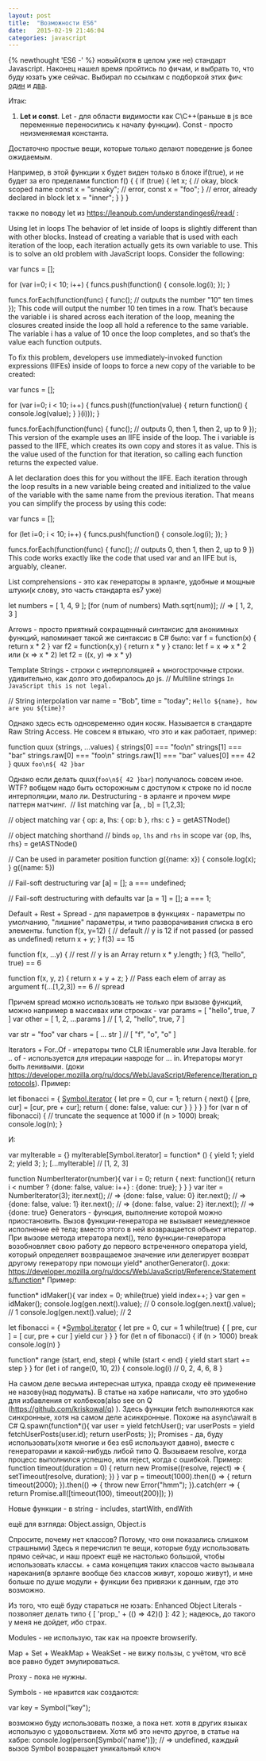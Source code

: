 ```yaml
---
layout: post
title:  "Возможности ES6"
date:   2015-02-19 21:46:04
categories: javascript
---
```

{% newthought 'ES6 -' %} новый(хотя в целом уже не) стандарт Javascript. Наконец нашел время пройтись по фичам, и выбрать то, что буду юзать уже сейчас.<!--more-->  Выбирал по ссылкам с подборкой этих фич: [один](http://es6-features.org/#RawStringAccess) и [два](https://github.com/lukehoban/es6features).

<!-- странная статья, немного не про то вообще -  Также полезно для прочтения: <http://habrahabr.ru/post/216997/> , -->
Итак:

1. **Let и const**. Let - для области видимости как С\С++(раньше в js все переменные переносились к началу функции). Const - просто неизменяемая константа.

Достаточно простые вещи, которые только делают поведение js более ожидаемым.

Например, в этой функции x будет виден только в блоке if(true), и не будет за его пределами
function f() {
  {
    if (true) {
let x;
{
// okay, block scoped name
const x = "sneaky";
// error, const
x = "foo";
}
// error, already declared in block
let x = "inner";
    }
  }
}

также по поводу let из https://leanpub.com/understandinges6/read/ :

Using let in loops
The behavior of let inside of loops is slightly different than with other blocks. Instead of creating a variable that is used with each iteration of the loop, each iteration actually gets its own variable to use. This is to solve an old problem with JavaScript loops. Consider the following:

 var funcs = [];

 for (var i=0; i < 10; i++) {
     funcs.push(function() { console.log(i); });
 }

 funcs.forEach(function(func) {
     func();     // outputs the number "10" ten times
 });
This code will output the number 10 ten times in a row. That’s because the variable i is shared across each iteration of the loop, meaning the closures created inside the loop all hold a reference to the same variable. The variable i has a value of 10 once the loop completes, and so that’s the value each function outputs.

To fix this problem, developers use immediately-invoked function expressions (IIFEs) inside of loops to force a new copy of the variable to be created:

 var funcs = [];

 for (var i=0; i < 10; i++) {
     funcs.push((function(value) {
         return function() {
             console.log(value);
         }
     }(i)));
 }

 funcs.forEach(function(func) {
     func();     // outputs 0, then 1, then 2, up to 9
 });
This version of the example uses an IIFE inside of the loop. The i variable is passed to the IIFE, which creates its own copy and stores it as value. This is the value used of the function for that iteration, so calling each function returns the expected value.

A let declaration does this for you without the IIFE. Each iteration through the loop results in a new variable being created and initialized to the value of the variable with the same name from the previous iteration. That means you can simplify the process by using this code:

 var funcs = [];

 for (let i=0; i < 10; i++) {
     funcs.push(function() { console.log(i); });
 }

 funcs.forEach(function(func) {
     func();     // outputs 0, then 1, then 2, up to 9
 })
This code works exactly like the code that used var and an IIFE but is, arguably, cleaner.


List comprehensions - это как генераторы в эрланге, удобные и мощные штуки(к слову, это часть стандарта es7 уже)

let numbers = [ 1, 4, 9 ];
[for (num of numbers) Math.sqrt(num)];
// => [ 1, 2, 3 ]

Arrows - просто приятный сокращенный синтаксис для анонимных функций, напоминает такой же синтаксис в  C#
было:
var f = function(x) { return x * 2 }
var f2 = function(x,y) { return x * y }
стало:
let f = x => x * 2 или (x => x * 2)
let f2 = ((x, y) => x * y)

Template Strings - строки с интерполяцией + многострочные строки. удивительно, как долго это добиралось до js.
// Multiline strings
`In JavaScript this is
 not legal.`

// String interpolation
var name = "Bob", time = "today";
`Hello ${name}, how are you ${time}?`

Однако здесь есть одновременно один косяк. Называется в стандарте Raw String Access. Не совсем я втыкаю, что это и как работает, пример:

function quux (strings, ...values) {
  strings[0] === "foo\n"
  strings[1] === "bar"
  strings.raw[0] === "foo\\n"
  strings.raw[1] === "bar"
  values[0] === 42
}
quux `foo\n${ 42 }bar`

Однако если делать quux(`foo\n${ 42 }bar`) получалось совсем иное. WTF? вобщем надо быть осторожным с доступом к строке по id после интерполяции, мало ли.
Destructuring - в эрланге и прочем мире паттерн матчинг.
﻿
// list matching
var [a, , b] = [1,2,3];

// object matching
var { op: a, lhs: { op: b }, rhs: c } = getASTNode()

// object matching shorthand
// binds `op`, `lhs` and `rhs` in scope
var {op, lhs, rhs} = getASTNode()

// Can be used in parameter position
function g({name: x}) {
  console.log(x);
}
g({name: 5})

// Fail-soft destructuring
var [a] = [];
a === undefined;

// Fail-soft destructuring with defaults
var [a = 1] = [];
a === 1;

Default + Rest + Spread - для параметров в функциях - параметры по умолчанию, "лишние" параметры, и типо разворачивания списка в его элементы.
function f(x, y=12) { // default
  // y is 12 if not passed (or passed as undefined)
  return x + y;
}
f(3) == 15

function f(x, ...y) { // rest
// y is an Array
  return x * y.length;
}
f(3, "hello", true) == 6


function f(x, y, z) {
  return x + y + z;
}
// Pass each elem of array as argument
f(...[1,2,3]) == 6  // spread

Причем spread можно использовать не только при вызове функций, можно например в массивах или строках -
var params = [ "hello", true, 7 ]
var other = [ 1, 2, ...params ] // [ 1, 2, "hello", true, 7 ]

var str = "foo"
var chars = [ … str ] // [ "f", "o", "o" ]

Iterators + For..Of - итераторы типо CLR IEnumerable или Java Iterable. for .. of - используется для итерации навроде for ... in. Итераторы могут быть ленивыми. (доки https://developer.mozilla.org/ru/docs/Web/JavaScript/Reference/Iteration_protocols). Пример:

let fibonacci = {
  [Symbol.iterator]() {
    let pre = 0, cur = 1;
    return {
      next() {
        [pre, cur] = [cur, pre + cur];
        return { done: false, value: cur }
      }
    }
  }
}
for (var n of fibonacci) {
  // truncate the sequence at 1000
  if (n > 1000)
    break;
  console.log(n);
}

И:

var myIterable = {}
myIterable[Symbol.iterator] = function* () {
    yield 1;
    yield 2;
    yield 3;
};
[...myIterable] // [1, 2, 3]

function NumberIterator(number){
 var i = 0;
 return {
    next: function(){
    return i < number
       ? {done: false, value: i++}
       : {done: true};
    }
 }
}
var iter = NumberIterator(3);
iter.next(); // => {done: false, value: 0}
iter.next(); // => {done: false, value: 1}
iter.next(); // => {done: false, value: 2}
iter.next(); // => {done: true}
Generators -  функция, выполнение которой можно приостановить.
Вызов функции-генератора не вызывает немедленное исполнение её
тела; вместо этого в ней возвращается объект итератор. При вызове метода
итератора next(), тело функции-генератора возобновляет свою работу до первого
встреченного оператора yield, который определяет возвращаемое значение или
делегирует возврат другому генератору при помощи yield* anotherGenerator().
доки: https://developer.mozilla.org/ru/docs/Web/JavaScript/Reference/Statements/function*
Пример:

function* idMaker(){
    var index = 0;
    while(true)
        yield index++;
}
var gen = idMaker();
console.log(gen.next().value); // 0
console.log(gen.next().value); // 1
console.log(gen.next().value); // 2


let fibonacci = {
 *[Symbol.iterator]() {
    let pre = 0, cur = 1
    while(true) {
      [ pre, cur ] = [ cur, pre + cur ]
      yield cur
    }
  }
}
for (let n of fibonacci) {
 if (n > 1000)
    break
 console.log(n)
}


function* range (start, end, step) {
   while (start < end) {
       yield start
       start += step
   }
}
for (let i of range(0, 10, 2)) {
    console.log(i) // 0, 2, 4, 6, 8
}

На самом деле весьма интересная штука, правда сходу её применение не назову(над подумать). В статье на хабре написали, что это удобно для избавления от колбеков(also see on Q (https://github.com/kriskowal/q) ). Здесь функции fetch выполняются как синхронные, хотя на самом деле асинхронные. Похоже на async\await в C#
Q.spawn(function*(){
  var user = yield fetchUser();
  var userPosts = yield fetchUserPosts(user.id);
  return userPosts;
});
Promises - да, буду использовать(хотя многие и без es6 используют давно), вместе с генераторами и какой-нибудь либой типо Q. Вызываем resolve, когда процесс выполнился успешно, или reject, когда с ошибкой. Пример:
﻿
function timeout(duration = 0) {
    return new Promise((resolve, reject) => {
        setTimeout(resolve, duration);
    })
}
var p = timeout(1000).then(() => {
    return timeout(2000);
}).then(() => {
    throw new Error("hmm");
}).catch(err => {
    return Promise.all([timeout(100), timeout(200)]);
})

Новые функции - в string - includes, startWith, endWith

ещё для взгляда: Object.assign, Object.is

Спросите, почему нет классов? Потому, что они показались слишком страшными) Здесь я перечислил те вещи, которые буду использовать прямо сейчас, и наш проект ещё не настолько большой, чтобы использовать классы. + сама концепция таких классов часто вызывала нарекания(в эрланге вообще без классов живут, хорошо живут), и мне больше по душе модули + функции без привязки к данным, где это возможно.

Из того, что ещё буду стараться не юзать:
Enhanced Object Literals - позволяет делать типо
{ [ 'prop_' + (() => 42)() ]: 42 };
надеюсь, до такого у меня не дойдет, ибо страх.

Modules - не использую, так как на проекте browserify.

Map + Set + WeakMap + WeakSet - не вижу пользы, с учётом, что всё все равно будет эмулироваться.

Proxy - пока не нужны.

Symbols - не нравится как создаются:

var key = Symbol("key");

возможно буду использовать позже, а пока нет.
хотя в других языках использую с удовольствием. Хотя мб это нечто другое, в статье на хабре:
console.log(person[Symbol('name')]); // => undefined, каждый вызов Symbol возвращает уникальный ключ
